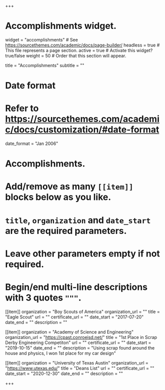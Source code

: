 +++
# Accomplishments widget.
widget = "accomplishments"  # See https://sourcethemes.com/academic/docs/page-builder/
headless = true  # This file represents a page section.
active = true  # Activate this widget? true/false
weight = 50  # Order that this section will appear.

title = "Accomplish&shy;ments"
subtitle = ""

# Date format
#   Refer to https://sourcethemes.com/academic/docs/customization/#date-format
date_format = "Jan 2006"

# Accomplishments.
#   Add/remove as many `[[item]]` blocks below as you like.
#   `title`, `organization` and `date_start` are the required parameters.
#   Leave other parameters empty if not required.
#   Begin/end multi-line descriptions with 3 quotes `"""`.

[[item]]
  organization = "Boy Scouts of America"
  organization_url = ""
  title = "Eagle Scout"
  url = ""
  certificate_url = ""
  date_start = "2017-07-20"
  date_end = ""
  description = ""

[[item]]
  organization = "Academy of Science and Engineering"
  organization_url = "https://cpast.conroeisd.net/"
  title = "1st Place in Scrap Derby Engineering Competiton"
  url = ""
  certificate_url = ""
  date_start = "2019-10-15"
  date_end = ""
  description = "Using scrap found around the house and physics, I won 1st place for my car design"
  
[[item]]
  organization = "University of Texas Austin"
  organization_url = "https://www.utexas.edu/"
  title = "Deans List"
  url = ""
  certificate_url = ""
  date_start = "2020-12-30"
  date_end = ""
  description = ""

+++
